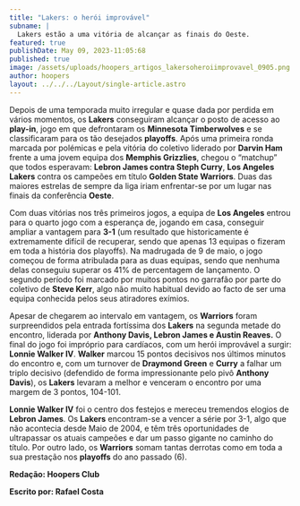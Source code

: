 ```yaml
---
title: "Lakers: o herói improvável"
subname: |
  Lakers estão a uma vitória de alcançar as finais do Oeste.
featured: true
publishDate: May 09, 2023-11:05:68
published: true
image: /assets/uploads/hoopers_artigos_lakersoheroiimprovavel_0905.png
author: hoopers
layout: ../../../Layout/single-article.astro
---
```

Depois de uma temporada muito irregular e quase dada por perdida em vários momentos, os **Lakers** conseguiram alcançar o posto de acesso ao **play-in**, jogo em que defrontaram os **Minnesota Timberwolves** e se classificaram para os tão desejados **playoffs**. Após uma primeira ronda marcada por polémicas e pela vitória do coletivo liderado por **Darvin Ham** frente a uma jovem equipa dos **Memphis Grizzlies**, chegou o “matchup” que todos esperavam: **Lebron James contra Steph Curry**, **Los Angeles Lakers** contra os campeões em título **Golden State Warriors**. Duas das maiores estrelas de sempre da liga iriam enfrentar-se por um lugar nas finais da conferência **Oeste**.

Com duas vitórias nos três primeiros jogos, a equipa de **Los Angeles** entrou para o quarto jogo com a esperança de, jogando em casa, conseguir ampliar a vantagem para **3-1** (um resultado que historicamente é extremamente difícil de recuperar, sendo que apenas 13 equipas o fizeram em toda a história dos playoffs). Na madrugada de 9 de maio, o jogo começou de forma atribulada para as duas equipas, sendo que nenhuma delas conseguiu superar os 41% de percentagem de lançamento. O segundo período foi marcado por muitos pontos no garrafão por parte do coletivo de **Steve Kerr**, algo não muito habitual devido ao facto de ser uma equipa conhecida pelos seus atiradores exímios.

Apesar de chegarem ao intervalo em vantagem, os **Warriors** foram surpreendidos pela entrada fortíssima dos **Lakers** na segunda metade do encontro, liderada por **Anthony Davis, Lebron James e Austin Reaves.** O final do jogo foi impróprio para cardíacos, com um herói improvável a surgir: **Lonnie Walker IV**. **Walker** marcou 15 pontos decisivos nos últimos minutos do encontro e, com um turnover de **Draymond Green** e **Curry** a falhar um triplo decisivo (defendido de forma impressionante pelo pivô **Anthony Davis**), os **Lakers** levaram a melhor e venceram o encontro por uma margem de 3 pontos, 104-101.

**Lonnie Walker IV** foi o centro dos festejos e mereceu tremendos elogios de **Lebron James**. Os **Lakers** encontram-se a vencer a série por 3-1, algo que não acontecia desde Maio de 2004, e têm três oportunidades de ultrapassar os atuais campeões e dar um passo gigante no caminho do título. Por outro lado, os **Warriors** somam tantas derrotas como em toda a sua prestação nos **playoffs** do ano passado (6).

**Redação: Hoopers Club**

**Escrito por: Rafael Costa**